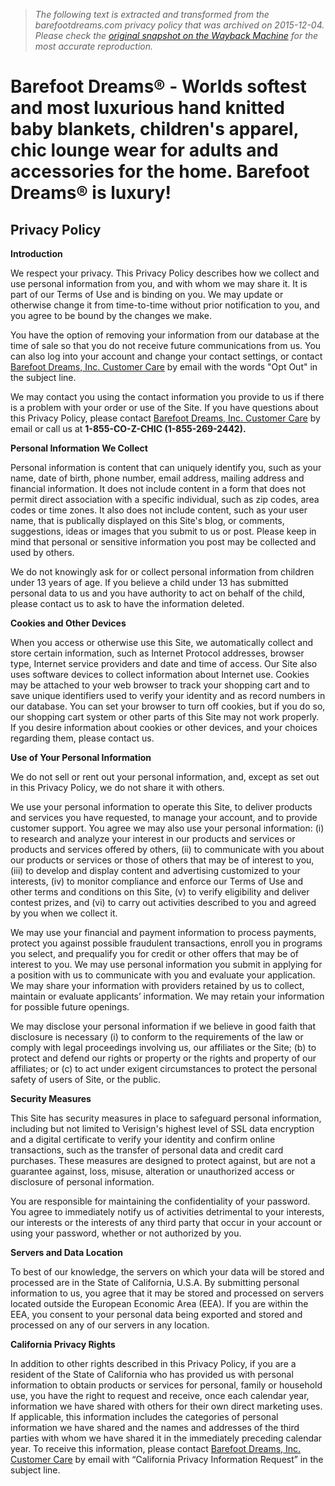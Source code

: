 > *The following text is extracted and transformed from the barefootdreams.com privacy policy that was archived on 2015-12-04. Please check the [original snapshot on the Wayback Machine](https://web.archive.org/web/20151204202603id_/http%3A//www.barefootdreams.com/privacy-policy.html) for the most accurate reproduction.*

# Barefoot Dreams® - Worlds softest and most luxurious hand knitted baby blankets, children's apparel, chic lounge wear for adults and accessories for the home. Barefoot Dreams® is luxury!

## Privacy Policy

**Introduction**

We respect your privacy. This Privacy Policy describes how we collect and use personal information from you, and with whom we may share it. It is part of our Terms of Use and is binding on you. We may update or otherwise change it from time-to-time without prior notification to you, and you agree to be bound by the changes we make.

You have the option of removing your information from our database at the time of sale so that you do not receive future communications from us. You can also log into your account and change your contact settings, or contact [Barefoot Dreams, Inc. Customer Care](mailto:customercare@barefootdreams.com) by email with the words "Opt Out" in the subject line.

We may contact you using the contact information you provide to us if there is a problem with your order or use of the Site. If you have questions about this Privacy Policy, please contact [Barefoot Dreams, Inc. Customer Care](mailto:customercare@barefootdreams.com) by email or call us at **1-855-CO-Z-CHIC (1-855-269-2442).**

**Personal Information We Collect**

Personal information is content that can uniquely identify you, such as your name, date of birth, phone number, email address, mailing address and financial information. It does not include content in a form that does not permit direct association with a specific individual, such as zip codes, area codes or time zones. It also does not include content, such as your user name, that is publically displayed on this Site's blog, or comments, suggestions, ideas or images that you submit to us or post. Please keep in mind that personal or sensitive information you post may be collected and used by others.

We do not knowingly ask for or collect personal information from children under 13 years of age. If you believe a child under 13 has submitted personal data to us and you have authority to act on behalf of the child, please contact us to ask to have the information deleted. 

**Cookies and Other Devices**

When you access or otherwise use this Site, we automatically collect and store certain information, such as Internet Protocol addresses, browser type, Internet service providers and date and time of access. Our Site also uses software devices to collect information about Internet use. Cookies may be attached to your web browser to track your shopping cart and to save unique identifiers used to verify your identity and as record numbers in our database. You can set your browser to turn off cookies, but if you do so, our shopping cart system or other parts of this Site may not work properly. If you desire information about cookies or other devices, and your choices regarding them, please contact us.

**Use of Your Personal Information**

We do not sell or rent out your personal information, and, except as set out in this Privacy Policy, we do not share it with others.

We use your personal information to operate this Site, to deliver products and services you have requested, to manage your account, and to provide customer support. You agree we may also use your personal information: (i) to research and analyze your interest in our products and services or products and services offered by others, (ii) to communicate with you about our products or services or those of others that may be of interest to you, (iii) to develop and display content and advertising customized to your interests, (iv) to monitor compliance and enforce our Terms of Use and other terms and conditions on this Site, (v) to verify eligibility and deliver contest prizes, and (vi) to carry out activities described to you and agreed by you when we collect it.

We may use your financial and payment information to process payments, protect you against possible fraudulent transactions, enroll you in programs you select, and prequalify you for credit or other offers that may be of interest to you. We may use personal information you submit in applying for a position with us to communicate with you and evaluate your application. We may share your information with providers retained by us to collect, maintain or evaluate applicants’ information. We may retain your information for possible future openings.

We may disclose your personal information if we believe in good faith that disclosure is necessary (i) to conform to the requirements of the law or comply with legal proceedings involving us, our affiliates or the Site; (b) to protect and defend our rights or property or the rights and property of our affiliates; or (c) to act under exigent circumstances to protect the personal safety of users of Site, or the public.

**Security Measures**

This Site has security measures in place to safeguard personal information, including but not limited to Verisign's highest level of SSL data encryption and a digital certificate to verify your identity and confirm online transactions, such as the transfer of personal data and credit card purchases. These measures are designed to protect against, but are not a guarantee against, loss, misuse, alteration or unauthorized access or disclosure of personal information.

You are responsible for maintaining the confidentiality of your password. You agree to immediately notify us of activities detrimental to your interests, our interests or the interests of any third party that occur in your account or using your password, whether or not authorized by you.

**Servers and Data Location**

To best of our knowledge, the servers on which your data will be stored and processed are in the State of California, U.S.A. By submitting personal information to us, you agree that it may be stored and processed on servers located outside the European Economic Area (EEA). If you are within the EEA, you consent to your personal data being exported and stored and processed on any of our servers in any location.

**California Privacy Rights**

In addition to other rights described in this Privacy Policy, if you are a resident of the State of California who has provided us with personal information to obtain products or services for personal, family or household use, you have the right to request and receive, once each calendar year, information we have shared with others for their own direct marketing uses. If applicable, this information includes the categories of personal information we have shared and the names and addresses of the third parties with whom we have shared it in the immediately preceding calendar year. To receive this information, please contact [Barefoot Dreams, Inc. Customer Care](mailto:customercare@barefootdreams.com) by email with “California Privacy Information Request” in the subject line.
